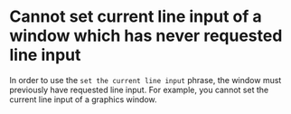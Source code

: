 # Cannot set current line input of a window which has never requested line input

In order to use the `set the current line input` phrase, the window must previously have requested line input. For example, you cannot set the current line input of a graphics window.